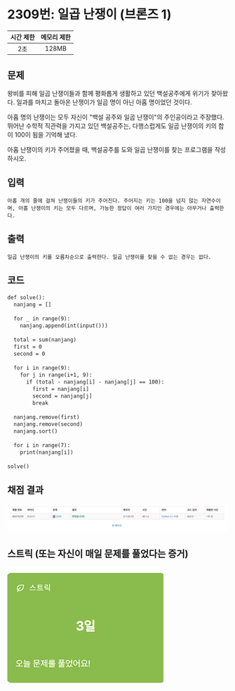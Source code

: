 # 2309번: 일곱 난쟁이 (브론즈 1)

| 시간 제한 | 메모리 제한 |
| :-------: | :---------: |
|    2초    |    128MB    |

## 문제

왕비를 피해 일곱 난쟁이들과 함께 평화롭게 생활하고 있던 백설공주에게 위기가 찾아왔다. 일과를 마치고 돌아온 난쟁이가 일곱 명이 아닌 아홉 명이었던 것이다.

아홉 명의 난쟁이는 모두 자신이 "백설 공주와 일곱 난쟁이"의 주인공이라고 주장했다. 뛰어난 수학적 직관력을 가지고 있던 백설공주는, 다행스럽게도 일곱 난쟁이의 키의 합이 100이 됨을 기억해 냈다.

아홉 난쟁이의 키가 주어졌을 때, 백설공주를 도와 일곱 난쟁이를 찾는 프로그램을 작성하시오.

## 입력

```
아홉 개의 줄에 걸쳐 난쟁이들의 키가 주어진다. 주어지는 키는 100을 넘지 않는 자연수이며, 아홉 난쟁이의 키는 모두 다르며, 가능한 정답이 여러 가지인 경우에는 아무거나 출력한다.
```

## 출력

```
일곱 난쟁이의 키를 오름차순으로 출력한다. 일곱 난쟁이를 찾을 수 없는 경우는 없다.
```

## 코드

```
def solve():
  nanjang = []

  for _ in range(9):
    nanjang.append(int(input()))

  total = sum(nanjang)
  first = 0
  second = 0

  for i in range(9):
    for j in range(i+1, 9):
      if (total - nanjang[i] - nanjang[j] == 100):
        first = nanjang[i]
        second = nanjang[j]
        break

  nanjang.remove(first)
  nanjang.remove(second)
  nanjang.sort()

  for i in range(7):
    print(nanjang[i])

solve()
```

## 채점 결과

![alt text](image.png)

## 스트릭 (또는 자신이 매일 문제를 풀었다는 증거)

![alt text](image-1.png)
